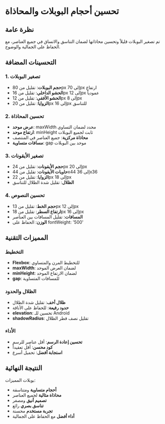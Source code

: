 # تحسين أحجام البوبلات والمحاذاة

## نظرة عامة
تم تصغير البوبلات قليلاً وتحسين محاذاتها لضمان التناسق والاتساق في جميع العناصر، مع الحفاظ على الجمالية والوضوح.

## التحسينات المضافة

### 1. تصغير البوبلات
- **حجم البوبلات**: تقليل من 80px إلى 70px ارتفاع
- **الحشو الداخلي**: تقليل من 16px إلى 12px عمودياً
- **الحشو الأفقي**: تقليل من 12px إلى 8px
- **الزوايا**: تقليل من 20px إلى 16px للتناسق

### 2. تحسين المحاذاة
- **عرض موحد**: maxWidth محدد لضمان التساوي
- **ارتفاع موحد**: minHeight ثابت لجميع البوبلات
- **محاذاة مركزية**: جميع العناصر في المنتصف
- **مسافات متساوية**: gap موحد بين البوبلات

### 3. تصغير الأيقونات
- **حجم الأيقونات**: تقليل من 24px إلى 20px
- **حاويات الأيقونات**: تقليل من 44x44 إلى 36x36
- **الزوايا**: تقليل من 22px إلى 18px
- **الظلال**: تقليل شدة الظلال للتناسق

### 4. تحسين النصوص
- **حجم الخط**: تقليل من 13px إلى 12px
- **ارتفاع السطر**: تقليل من 18px إلى 16px
- **المسافات**: تقليل المسافات بين العناصر
- **الوزن**: الحفاظ على fontWeight: '500'

## المميزات التقنية

### التخطيط
- **Flexbox**: للتخطيط المرن والمتساوي
- **maxWidth**: لضمان العرض الموحد
- **minHeight**: لضمان الارتفاع الموحد
- **gap**: للمسافات المتساوية

### الظلال والحدود
- **ظلال أخف**: تقليل شدة الظلال
- **حدود رفيعة**: للحفاظ على الأناقة
- **elevation**: تحسين للـ Android
- **shadowRadius**: تقليل نصف قطر الظلال

### الأداء
- **تحسين إعادة الرسم**: أقل عناصر للرسم
- **كود محسن**: أقل تعقيداً
- **استجابة أفضل**: تحميل أسرع

## النتيجة النهائية
بوبلات المميزات:
- **أحجام متساوية** ومتناسقة
- **محاذاة مثالية** لجميع العناصر
- **تصميم أنيق** ومصغر
- **تناسق بصري** رائع
- **تجربة مستخدم** محسنة
- **أداء أفضل** مع الحفاظ على الجمالية 